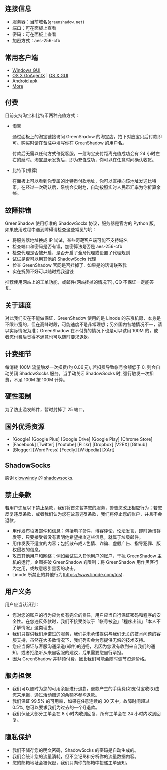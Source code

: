 ## 连接信息

* 服务器：当前域名(`greenshadow.net`)
* 端口：可在面板上查看
* 密码：可在面板上查看
* 加密方式：aes-256-cfb

## 常用客户端

* [Windows GUI](http://pan.baidu.com/s/1qWry1Co)
* [OS X GoAgentX](http://pan.baidu.com/s/1xWGyE) | [OS X GUI](http://pan.baidu.com/s/1i3va6ZN)
* [Android apk](http://pan.baidu.com/s/1sjjUTgL)
* [More](http://shadowsocks.org/en/download/clients.html)

## 付费
目前支持淘宝和比特币两种充值方式：

* 淘宝

    通过面板上的淘宝链接访问 GreenShadow 的淘宝店，拍下对应宝贝后付款即可。购买时请在备注中填写你在 GreenShadow 的用户名。

    付款后无需以任何方式催促客服，一般淘宝支付距离充值成功会有 24 小时左右的延时。淘宝显示发货后，即为充值成功，你可以在任意时间确认收货。

* 比特币(推荐)

    在面板上可以看到你专属的比特币付款地址，你可以直接向该地址发送比特币。在经过一次确认后，系统会实时地，自动按照实时人民币汇率为你折算余额。

## 故障排错

GreenShadow 使用标准的 ShadowSocks 协议，服务器是官方的 Python 版。如果使用过程中遇到障碍请检查这些常见的坑：

* 将服务器地址换成 IP 试试，某些奇葩客户端可能不支持域名
* 检查端口和密码是否有误，加密算法是否是 aes-256-cfb
* 检查代理是否被开启，是否开启了全局代理或设置了代理规则
* 试试是否可以用其他的 ShadowSocks 代理
* 检查 GreenShadow 官网是否挂掉了，如果是的话请联系我
* 实在折腾不好可以随时找我退钱

推荐使用网站上的工单功能，或邮件(网站挂掉的情况下), QQ 不保证一定能答复。

## 关于速度
对此我们实在不能做保证，GreenShadow 使用的是 Linode 的东京机房，本身是不限带宽的，但在高峰时段，可能速度不是非常理想；另外国内各地情况不一，请以实际情况为准；GreenShadow 在不付费的情况下也是可以试用 100M 的，或者您付费后觉得不满意也可以随时要求退款。

## 计费细节
每消耗 100M 流量触发一次扣费(约 0.06 元), 若扣费导致帐号余额低于 0, 则会自动关闭 ShadowSocks 服务。当手动关闭 ShadowSocks 时, 强行触发一次扣费，不足 100M 按 100M 计算。

## 硬性限制
为了防止滥发邮件，暂时封掉了 25 端口。

## 国外优秀资源

* [Google] [Google Plus] [Google Drive] [Google Play] [Chrome Store]
* [Facebook] [Twitter] [Youtube] [Flickr] [Dropbox] [V2EX] [Github]
* [Blogger] [WordPress] [Feedly] [Wikipedia] [XArt]

## ShadowSocks
感谢 [clowwindy](https://github.com/clowwindy) 的 [shadowsocks](https://github.com/clowwindy/shadowsocks).

## 禁止条款
若用户违反以下禁止条款，我们将首先暂停您的服务，警告您改正相应行为；若您反复违反条款，或者我们认为您在故意违反条款，我们将停止您的账户，并且不会退款。

* 用作发布垃圾邮件和信息；包括电子邮件，博客评论，论坛发言，即时通讯群发等，只要接受者没有表明他希望接收这些信息，就属于垃圾邮件。
* 用作发表不适宜的内容；包括散布成人色情、诈骗、虚假广告、指导犯罪、版权侵权的信息。
* 攻击其他用户和网络；例如尝试进入其他用户的账户，干扰 GreenShadow 主机的运行，企图突破 GreenShadow 的限制；将 GreenShadow 用作黑客行为之用，或故意吸引黑客的攻击。
* Linode 所禁止的其他行为(<https://www.linode.com/tos>).

## 用户义务

用户应当认识到：

* 您对您的账户的行为应为负有完全的责任，用户应当自行保证密码和程序的安全性。在您违反条款时，我们不接受类似于「帐号被盗」「程序出错」「本人不了解情况」这类理由。
* 我们只提供我们承诺过的服务，我们并未承诺提供与我们无关的技术问题的客服支持，虽然在大多数情况下，我们确实会为您提供无偿的技术支持。
* 您应当保证与客服沟通渠道(邮件)的通畅，若因为您没有收到来自我们的通知，或者拒绝听从来自客服的建议，后果需要您自行承担。
* 因为 GreenShadow 并非预付费，因此我们可能会随时调节资源价格。

## 服务担保

* 我们可以随时为您的可用余额进行退款，退款产生的手续费(如支付宝收取)由您来承担，通过活动赠送的余额不参与退款。
* 我们保证 99.5% 的可用率，如果在任意连续的 30 天中，故障时间超过 0.5%, 您可以要求我们为过去的一个月退款。
* 我们保证大部分工单会在 8 小时内收到回复，所有工单会在 24 小时内收到回复。

## 隐私保护

* 我们不储存您的明文密码，ShadowSocks 的密码是自动生成的。
* 我们会统计您的流量消耗，但不会记录和分析你的流量数据内容。
* 您的邮箱地址会被保密，我们只向你的邮箱中投递工单通知。
